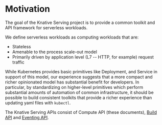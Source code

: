 # Motivation

The goal of the Knative Serving project is to provide a common toolkit and API
framework for serverless workloads.

We define serverless workloads as computing workloads that are:

* Stateless
* Amenable to the process scale-out model
* Primarily driven by application level (L7 -- HTTP, for example)
  request traffic

While Kubernetes provides basic primitives like Deployment, and Service in
support of this model, our experience suggests that a more compact and richer
opinionated model has substantial benefit for developers. In particular, by
standardizing on higher-level primitives which perform substantial amounts of
automation of common infrastructure, it should be possible to build consistent
toolkits that provide a richer experience than updating yaml files with
`kubectl`.

The Knative Serving APIs consist of Compute API (these documents),
[Build API](https://github.com/knative/build) and
[Eventing API](https://github.com/knative/eventing).
